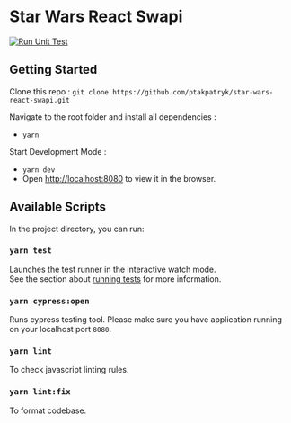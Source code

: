 # Star Wars React Swapi

[![Run Unit Test](https://github.com/ptakpatryk/star-wars-react-swapi/actions/workflows/unit-test.yml/badge.svg)](https://github.com/ptakpatryk/star-wars-react-swapi/actions/workflows/unit-test.yml)

## Getting Started

Clone this repo :
`git clone https://github.com/ptakpatryk/star-wars-react-swapi.git`

Navigate to the root folder and install all dependencies :

- `yarn` 

Start Development Mode :

- `yarn dev`
- Open [http://localhost:8080](http://localhost:8080) to view it in the browser.

## Available Scripts

In the project directory, you can run:

### `yarn test`

Launches the test runner in the interactive watch mode.<br>
See the section about [running tests](https://facebook.github.io/create-react-app/docs/running-tests) for more information.

### `yarn cypress:open`

Runs cypress testing tool. Please make sure you have application running on your localhost port `8080`.

### `yarn lint`

To check javascript linting rules.

### `yarn lint:fix`

To format codebase.
